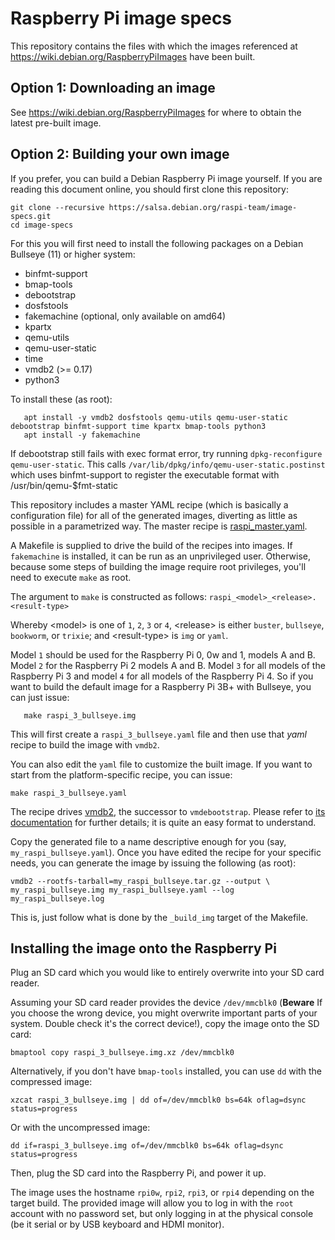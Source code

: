 # Raspberry Pi image specs

This repository contains the files with which the images referenced at
https://wiki.debian.org/RaspberryPiImages have been built.

## Option 1: Downloading an image

See https://wiki.debian.org/RaspberryPiImages for where to obtain the
latest pre-built image.

## Option 2: Building your own image

If you prefer, you can build a Debian Raspberry Pi image
yourself. If you are reading this document online, you should first
clone this repository:

```shell
git clone --recursive https://salsa.debian.org/raspi-team/image-specs.git
cd image-specs
```

For this you will first need to install the following packages on a
Debian Bullseye (11) or higher system:

* binfmt-support
* bmap-tools
* debootstrap
* dosfstools
* fakemachine (optional, only available on amd64)
* kpartx
* qemu-utils
* qemu-user-static
* time
* vmdb2 (>= 0.17)
* python3

To install these (as root):
```shell
   apt install -y vmdb2 dosfstools qemu-utils qemu-user-static debootstrap binfmt-support time kpartx bmap-tools python3
   apt install -y fakemachine
```

If debootstrap still fails with exec format error, try
running `dpkg-reconfigure qemu-user-static`. This calls
`/var/lib/dpkg/info/qemu-user-static.postinst` which uses binfmt-support
to register the executable format with /usr/bin/qemu-$fmt-static

This repository includes a master YAML recipe (which is basically a
configuration file) for all of the generated images, diverting as
little as possible in a parametrized way. The master recipe is
[raspi_master.yaml](raspi_master.yaml).

A Makefile is supplied to drive the build of the recipes into images.
If `fakemachine` is installed, it can be run as an unprivileged user.
Otherwise, because some steps of building the image require root privileges,
you'll need to execute `make` as root.

The argument to `make` is constructed as follows:
`raspi_<model>_<release>.<result-type>`

Whereby <model\> is one of `1`, `2`, `3` or `4`, <release\> is either `buster`,
`bullseye`, `bookworm`, or `trixie`; and <result-type\> is `img` or `yaml`.

Model `1` should be used for the Raspberry Pi 0, 0w and 1, models A and
B. Model `2` for the Raspberry Pi 2 models A and B. Model `3` for all
models of the Raspberry Pi 3 and model `4` for all models of the
Raspberry Pi 4.
So if you want to build the default image for a Raspberry Pi 3B+ with
Bullseye, you can just issue:

```shell
   make raspi_3_bullseye.img
```

This will first create a `raspi_3_bullseye.yaml` file and then use that
*yaml* recipe to build the image with `vmdb2`.

You can also edit the `yaml` file to customize the built image. If you
want to start from the platform-specific recipe, you can issue:

```shell 
make raspi_3_bullseye.yaml 
``` 
The recipe drives [vmdb2](https://vmdb2.liw.fi/), the successor to
`vmdebootstrap`. Please refer to [its
documentation](https://vmdb2.liw.fi/documentation/) for further details;
it is quite an easy format to understand.

Copy the generated file to a name descriptive enough for you (say,
`my_raspi_bullseye.yaml`). Once you have edited the recipe for your
specific needs, you can generate the image by issuing the following (as
root):

```shell
vmdb2 --rootfs-tarball=my_raspi_bullseye.tar.gz --output \
my_raspi_bullseye.img my_raspi_bullseye.yaml --log my_raspi_bullseye.log
```

This is, just follow what is done by the `_build_img` target of the
Makefile.

## Installing the image onto the Raspberry Pi

Plug an SD card which you would like to entirely overwrite into your SD card reader.

Assuming your SD card reader provides the device `/dev/mmcblk0`
(**Beware** If you choose the wrong device, you might overwrite
important parts of your system.  Double check it's the correct
device!), copy the image onto the SD card:

```shell
bmaptool copy raspi_3_bullseye.img.xz /dev/mmcblk0
```

Alternatively, if you don't have `bmap-tools` installed, you can use
`dd` with the compressed image:

```shell
xzcat raspi_3_bullseye.img | dd of=/dev/mmcblk0 bs=64k oflag=dsync status=progress
```

Or with the uncompressed image:

```shell
dd if=raspi_3_bullseye.img of=/dev/mmcblk0 bs=64k oflag=dsync status=progress
```

Then, plug the SD card into the Raspberry Pi, and power it up.

The image uses the hostname `rpi0w`, `rpi2`, `rpi3`, or `rpi4` depending on the
target build. The provided image will allow you to log in with the
`root` account with no password set, but only logging in at the
physical console (be it serial or by USB keyboard and HDMI monitor).
